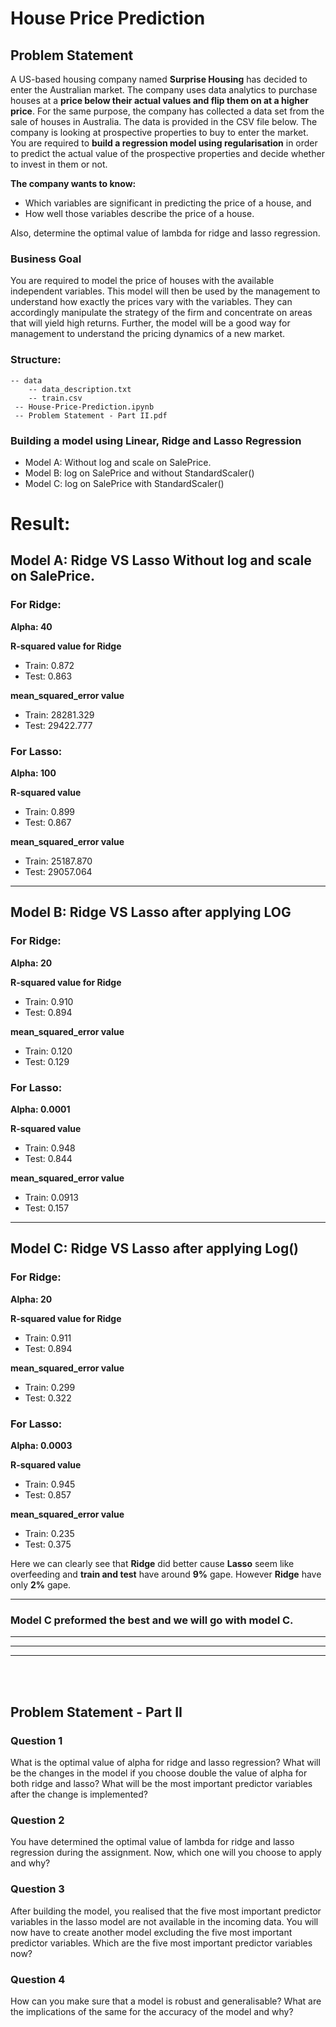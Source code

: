# House Price Prediction

## Problem Statement
A US-based housing company named **Surprise Housing** has decided to enter the Australian market. The company uses data analytics to purchase houses at a **price below their actual values and flip them on at a higher price**. For the same purpose, the company has collected a data set from the sale of houses in Australia. The data is provided in the CSV file below.
The company is looking at prospective properties to buy to enter the market. You are required to **build a regression model using regularisation** in order to predict the actual value of the prospective properties and decide whether to invest in them or not.

**The company wants to know:**

- Which variables are significant in predicting the price of a house, and
- How well those variables describe the price of a house.

Also, determine the optimal value of lambda for ridge and lasso regression.


### Business Goal 
You are required to model the price of houses with the available independent variables. This model will then be used by the management to understand how exactly the prices vary with the variables. They can accordingly manipulate the strategy of the firm and concentrate on areas that will yield high returns. Further, the model will be a good way for management to understand the pricing dynamics of a new market.


### Structure:

	-- data
	 	-- data_description.txt
	 	-- train.csv
	 -- House-Price-Prediction.ipynb
	 -- Problem Statement - Part II.pdf



### Building a model using Linear, Ridge and Lasso Regression
- Model A: Without log and scale on SalePrice.
- Model B: log on SalePrice and without StandardScaler()
- Model C: log on SalePrice with StandardScaler()

# Result:

## Model A: Ridge VS Lasso Without log and scale on SalePrice.
### For Ridge:
**Alpha: 40**

**R-squared value for Ridge**
- Train:  0.872
- Test:  0.863

**mean_squared_error value**
- Train:  28281.329
- Test:  29422.777

### For Lasso:
**Alpha: 100**

**R-squared value**
- Train:  0.899
- Test:  0.867

**mean_squared_error value**
- Train:  25187.870
- Test:  29057.064

*************

## Model B: Ridge VS Lasso after applying LOG
### For Ridge: 
**Alpha: 20**

**R-squared value for Ridge**
- Train:  0.910
- Test:  0.894

**mean_squared_error value**
- Train:  0.120
- Test:  0.129

### For Lasso:
**Alpha: 0.0001**

**R-squared value**
- Train:  0.948
- Test:  0.844

**mean_squared_error value**
- Train:  0.0913
- Test:   0.157

*************

## Model C: Ridge VS Lasso after applying Log()
### For Ridge: 
**Alpha: 20**

**R-squared value for Ridge**
- Train:  0.911
- Test:  0.894

**mean_squared_error value**
- Train:  0.299
- Test:  0.322

### For Lasso:
**Alpha: 0.0003**

**R-squared value**
- Train:  0.945
- Test:   0.857

**mean_squared_error value**
- Train:  0.235
- Test:   0.375

Here we can clearly see that **Ridge** did better cause **Lasso** seem like overfeeding and **train and test** have around **9%** gape. However **Ridge** have only **2%** gape.

************** ****

### Model C preformed the best and we will go with model C.

******************
******************
*****************
<br>
<br>


## Problem Statement - Part II

### Question 1
What is the optimal value of alpha for ridge and lasso regression? What will be the changes in the model if you choose double the value of alpha for both ridge and lasso? What will be the most important predictor variables after the change is implemented?


### Question 2
You have determined the optimal value of lambda for ridge and lasso regression during the assignment. Now, which one will you choose to apply and why?

### Question 3
After building the model, you realised that the five most important predictor variables in the lasso model are not available in the incoming data. You will now have to create another model excluding the five most important predictor variables. Which are the five most important predictor variables now?

### Question 4
How can you make sure that a model is robust and generalisable? What are the implications of the same for the accuracy of the model and why?

